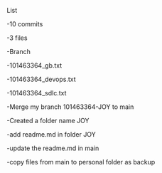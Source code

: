 List 


-10 commits

-3 files

-Branch

-101463364_gb.txt

-101463364_devops.txt 

-101463364_sdlc.txt 

-Merge my branch 101463364-JOY to main

-Created a folder name JOY

-add readme.md in folder JOY

-update the readme.md in main

-copy files from main to personal folder as backup
